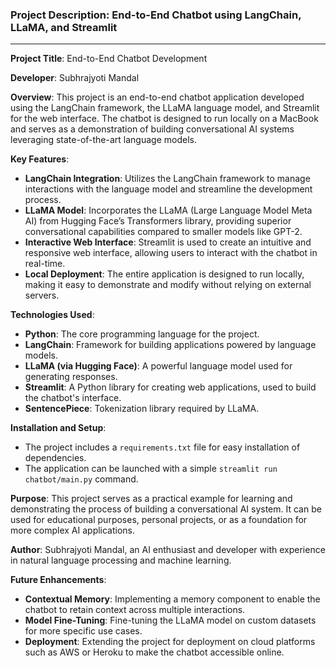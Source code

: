 ### Project Description: End-to-End Chatbot using LangChain, LLaMA, and Streamlit

---

**Project Title**: End-to-End Chatbot Development

**Developer**: Subhrajyoti Mandal

**Overview**:
This project is an end-to-end chatbot application developed using the LangChain framework, the LLaMA language model, and Streamlit for the web interface. The chatbot is designed to run locally on a MacBook and serves as a demonstration of building conversational AI systems leveraging state-of-the-art language models.

**Key Features**:

- **LangChain Integration**: Utilizes the LangChain framework to manage interactions with the language model and streamline the development process.
- **LLaMA Model**: Incorporates the LLaMA (Large Language Model Meta AI) from Hugging Face’s Transformers library, providing superior conversational capabilities compared to smaller models like GPT-2.
- **Interactive Web Interface**: Streamlit is used to create an intuitive and responsive web interface, allowing users to interact with the chatbot in real-time.
- **Local Deployment**: The entire application is designed to run locally, making it easy to demonstrate and modify without relying on external servers.

**Technologies Used**:

- **Python**: The core programming language for the project.
- **LangChain**: Framework for building applications powered by language models.
- **LLaMA (via Hugging Face)**: A powerful language model used for generating responses.
- **Streamlit**: A Python library for creating web applications, used to build the chatbot's interface.
- **SentencePiece**: Tokenization library required by LLaMA.

**Installation and Setup**:

- The project includes a `requirements.txt` file for easy installation of dependencies.
- The application can be launched with a simple `streamlit run chatbot/main.py` command.

**Purpose**:
This project serves as a practical example for learning and demonstrating the process of building a conversational AI system. It can be used for educational purposes, personal projects, or as a foundation for more complex AI applications.

**Author**:
Subhrajyoti Mandal, an AI enthusiast and developer with experience in natural language processing and machine learning.

**Future Enhancements**:

- **Contextual Memory**: Implementing a memory component to enable the chatbot to retain context across multiple interactions.
- **Model Fine-Tuning**: Fine-tuning the LLaMA model on custom datasets for more specific use cases.
- **Deployment**: Extending the project for deployment on cloud platforms such as AWS or Heroku to make the chatbot accessible online.

